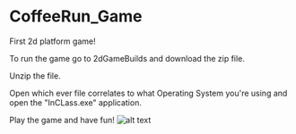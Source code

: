 # CoffeeRun_Game
First 2d platform game!

To run the game go to 2dGameBuilds and download the zip file.

Unzip the file.

Open which ever file correlates to what Operating System you're using and open the "InCLass.exe" application.

Play the game and have fun!
![alt text](https://github.com/JessieSu2/CoffeeRun_Game/blob/main/Coffee.png)
